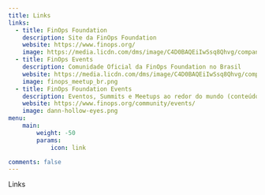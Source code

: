```yaml
---
title: Links
links:
  - title: FinOps Foundation
    description: Site da FinOps Foundation
    website: https://www.finops.org/
    image: https://media.licdn.com/dms/image/C4D0BAQEiIwSsq8Qhvg/company-logo_200_200/0/1625869628103?e=2147483647&v=beta&t=BtWhh0UDtZDL9gB8gzie59pDiO8lunG66NlVSL5Pcwg
  - title: FinOps Events
    description: Comunidade Oficial da FinOps Foundation no Brasil
    website: https://media.licdn.com/dms/image/C4D0BAQEiIwSsq8Qhvg/company-logo_200_200/0/1625869628103?e=2147483647&v=beta&t=BtWhh0UDtZDL9gB8gzie59pDiO8lunG66NlVSL5Pcwg
    image: finops_meetup_br.png
  - title: FinOps Foundation Events
    description: Eventos, Summits e Meetups ao redor do mundo (conteúdo em inglês)
    website: https://www.finops.org/community/events/
    image: dann-hollow-eyes.png
menu:
    main: 
        weight: -50
        params:
            icon: link

comments: false
---
```


Links